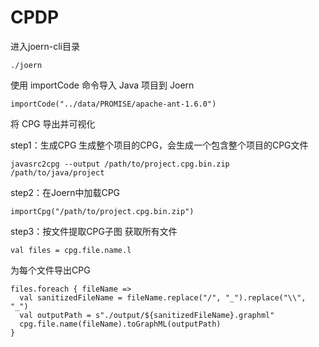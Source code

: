 # CPDP
进入joern-cli目录
```
./joern 
```

使用 importCode 命令导入 Java 项目到 Joern
```
importCode("../data/PROMISE/apache-ant-1.6.0")
```

将 CPG 导出并可视化



step1：生成CPG
生成整个项目的CPG，会生成一个包含整个项目的CPG文件
```
javasrc2cpg --output /path/to/project.cpg.bin.zip /path/to/java/project
```

step2：在Joern中加载CPG
```
importCpg("/path/to/project.cpg.bin.zip")
```

step3：按文件提取CPG子图
获取所有文件
```
val files = cpg.file.name.l
```
为每个文件导出CPG
```
files.foreach { fileName =>
  val sanitizedFileName = fileName.replace("/", "_").replace("\\", "_")
  val outputPath = s"./output/${sanitizedFileName}.graphml"
  cpg.file.name(fileName).toGraphML(outputPath)
}
```

